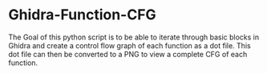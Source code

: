 # Ghidra-Function-CFG
The Goal of this python script is to be able to iterate through basic blocks in Ghidra and create a control flow graph of each function as a dot file.  This dot file can then be converted to a PNG to view a complete CFG of each function. 
